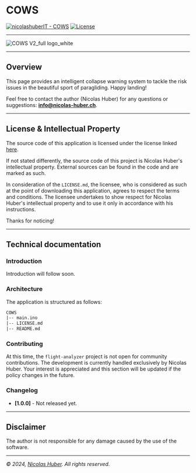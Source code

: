 # COWS

[![nicolashuberIT - COWS](https://img.shields.io/static/v1?label=nicolashuberIT&message=COWS&color=blue&logo=github)](https://github.com/nicolashuberIT/COWS "Go to GitHub repo")
[![License](https://img.shields.io/badge/License-INDIVIDUAL-blue)](#license)

---

![COWS V2_full logo_white](https://user-images.githubusercontent.com/113937779/201402566-23deb7f4-9e8a-4027-8e35-df0ce20322e4.png)

---

## Overview

This page provides an intelligent collapse warning system to tackle the risk issues in the beautiful sport of paragliding. Happy landing!

Feel free to contact the author (Nicolas Huber) for any questions or suggestions: **info@nicolas-huber.ch**.

---

## License & Intellectual Property

The source code of this application is licensed under the license linked [here](LICENSE.md).

If not stated differently, the source code of this project is Nicolas Huber's intellectual property. External sources can be found in the code and are marked as such. 

In consideration of the `LICENSE.md`, the licensee, who is considered as such at the point of downloading this application, agrees to respect the terms and conditions. The licensee undertakes to show respect for Nicolas Huber's intellectual property and to use it only in accordance with his instructions.

Thanks for noticing! 

---

## Technical documentation

### Introduction

Introduction will follow soon.

### Architecture

The application is structured as follows:

```txt
COWS
|-- main.ino
|-- LICENSE.md
|-- README.md
```

### Contributing

At this time, the `flight-analyzer` project is not open for community contributions. The development is currently handled exclusively by Nicolas Huber. Your interest is appreciated and this section will be updated if the policy changes in the future.

### Changelog

- **[1.0.0]** - Not released yet.

---

## Disclaimer

The author is not responsible for any damage caused by the use of the software.

---

_© 2024, [Nicolas Huber](https://nicolas-huber.ch). All rights reserved._